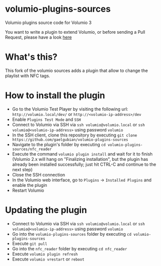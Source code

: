 # volumio-plugins-sources
Volumio plugins source code for Volumio 3

You want to write a plugin to extend Volumio, or before sending a Pull Request, please have a look [here](https://developers.volumio.com)

# What's this?

This fork of the volumio sources adds a plugin that allow to change the playlist with NFC tags.

# How to install the plugin

- Go to the Volumio Test Player by visiting the following url: `http://volumio.local/dev/` or `http://<volumio-ip-address>/dev`
- Enable `Plugins Test Mode` and `SSH`
- Connect to Volumio via SSH via `ssh volumio@volumio.local` or `ssh volumio@<volumio-ip-address>` using password `volumio`
- In the SSH client, clone this repository by executing `git clone https://github.com/gaelgubian/volumio-plugins-sources`
- Navigate to the plugin's folder by executing `cd volumio-plugins-sources/nfc_reader`
- Execute the command `volumio plugin install` and wait for it to finish
  (Volumio 2.x will hang on "Finalizing installation", but the plugin has already been installed successfully; just hit CTRL-C and continue to the next step)
- Close the SSH connection
- In the Volumio web interface, go to `Plugins` -> `Installed Plugins` and enable the plugin
- Restart Volumio

# Updating the plugin

- Connect to Volumio via SSH via `ssh volumio@volumio.local` or `ssh volumio@<volumio-ip-address>` using password `volumio`
- Go into the `volumio-plugins-sources` folder by executing `cd volumio-plugins-sources`
- Execute `git pull`
- Go into the `nfc_reader` folder by executing `cd nfc_reader`
- Execute `volumio plugin refresh`
- Execute `volumio vrestart` or `reboot`
